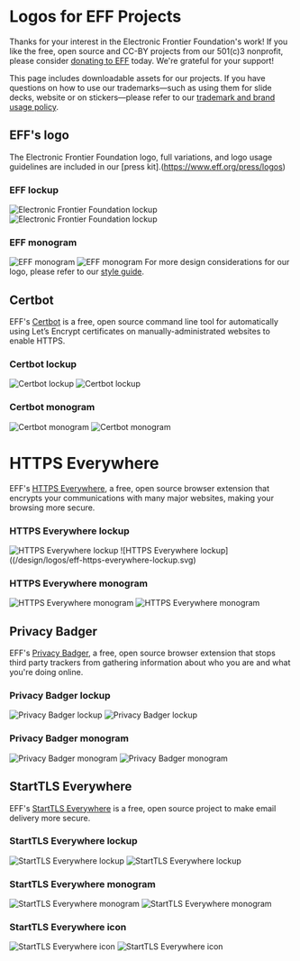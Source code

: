 # Logos for EFF Projects
Thanks for your interest in the Electronic Frontier Foundation's work! If you like the free, open source and CC-BY projects from our 501(c)3 nonprofit, please consider [donating to EFF](https://supporters.eff.org/donate) today. We're grateful for your support!

This page includes downloadable assets for our projects. If you have questions on how to use our trademarks—such as using them for slide decks, website or on stickers—please refer to our [trademark and brand usage policy](https://www.eff.org/pages/trademark-and-brand-usage-policy).

## EFF's logo
The Electronic Frontier Foundation logo, full variations, and logo usage guidelines are included in our [press kit].(https://www.eff.org/press/logos)

### EFF lockup
![Electronic Frontier Foundation lockup](/design/logos/eff-logo-lockup-red.png)
![Electronic Frontier Foundation lockup](/design/logos/eff-logo-lockup-red.svg)

### EFF monogram
![EFF monogram](/design/logos/eff-logo-monogram-red.png)
![EFF monogram](/design/logos/eff-logo-monogram-red.svg)
For more design considerations for our logo, please refer to our [style guide](/styeguide).

## Certbot
EFF's [Certbot](certbot.eff.org) is a free, open source command line tool for automatically using Let’s Encrypt certificates on manually-administrated websites to enable HTTPS.

### Certbot lockup
![Certbot lockup](/design/logos/eff-certbot-lockup/.png)
![Certbot lockup](/design/logos/eff-certbot-lockup/.svg)

### Certbot monogram
![Certbot monogram](/design/logos/eff-certbot-monogram.png)
![Certbot monogram](/design/logos/eff-certbot-monogram.svg)

# HTTPS Everywhere
EFF's [HTTPS Everywhere](eff.org/https-everywhere), a free, open source browser extension that encrypts your communications with many major websites, making your browsing more secure.

### HTTPS Everywhere lockup
![HTTPS Everywhere lockup](/design/logos/eff-https-everywhere-lockup.png)
![HTTPS Everywhere lockup]((/design/logos/eff-https-everywhere-lockup.svg)

### HTTPS Everywhere monogram
![HTTPS Everywhere monogram](/design/logos/eff-httpseverywhere-monogram.png)
![HTTPS Everywhere monogram](/design/logos/eff-httpseverywhere-monogram.svg)

## Privacy Badger
EFF's [Privacy Badger](eff.org/privacybadger), a free, open source browser extension that stops third party trackers from gathering information about who you are and what you're doing online.

### Privacy Badger lockup
![Privacy Badger lockup](/design/logos/eff/privacybadger-lockup.png)
![Privacy Badger lockup](/design/logos/eff/privacybadger-lockup.svg)

### Privacy Badger monogram
![Privacy Badger monogram](/design/logos/eff-privacybadger-monogram.png)
![Privacy Badger monogram](/design/logos/eff-privacybadger-monogram.png)

## StartTLS Everywhere
EFF's [StartTLS Everywhere](starttls-everywhere.org) is a free, open source project to make email delivery more secure.

### StartTLS Everywhere lockup
![StartTLS Everywhere lockup](/design/logos/eff-starttlseverywhere-lockup.png)
![StartTLS Everywhere lockup](/design/logos/eff-starttlseverywhere-lockup.svg)

### StartTLS Everywhere monogram
![StartTLS Everywhere monogram](/design/logos/eff-starttlseverywhere-monogram.png)
![StartTLS Everywhere monogram](/design/logos/eff-starttlseverywhere-monogram.svg)

### StartTLS Everywhere icon
![StartTLS Everywhere icon](/design/logos/eff-starttlseverywhere-icon.png)
![StartTLS Everywhere icon](/design/logos/eff-starttlseverywhere-icon.svg)
